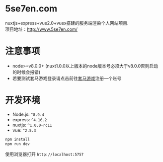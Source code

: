 # 5se7en.com

nuxtjs+express+vue2.0+vuex搭建的服务端渲染个人网站项目.<br>
项目地址：http://www.5se7en.com/

# 注意事项

- node>=v8.0.0+ (nuxt1.0.0以上版本的node版本号必须大于v8.0.0否则启动的时候会报错)<br>
- 若要测试套马游戏登录请点击前往[套马游戏](https://www.hybjf.com/game/20170925Activity)注册一个账号



# 开发环境

- Node.js: `^8.9.4`
- express: `^4.16.2`
- nuxtjs: `^1.0.0-rc11`
- vue: `^2.5.3`

```bash
npm install
npm run dev
```

使用浏览器打开 `http://localhost:5757`
